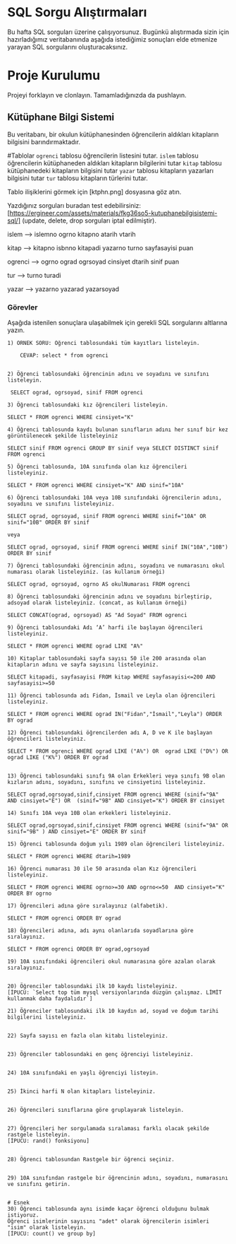 # SQL Sorgu Alıştırmaları

Bu hafta SQL sorguları üzerine çalışıyorsunuz. Bugünkü alıştırmada sizin için hazırladığımız veritabanında aşağıda istediğimiz sonuçları elde etmenize yarayan SQL sorgularını oluşturacaksınız.

# Proje Kurulumu

Projeyi forklayın ve clonlayın. Tamamladığınızda da pushlayın.

## Kütüphane Bilgi Sistemi

Bu veritabanı, bir okulun kütüphanesinden öğrencilerin aldıkları kitapların bilgisini barındırmaktadır.

#Tablolar
`ogrenci` tablosu öğrencilerin listesini tutar.
`islem` tablosu öğrencilerin kütüphaneden aldıkları kitapların bilgilerini tutar
`kitap` tablosu kütüphanedeki kitapların bilgisini tutar
`yazar` tablosu kitapların yazarları bilgisini tutar
`tur` tablosu kitapların türlerini tutar.

Tablo ilişiklerini görmek için [ktphn.png] dosyasına göz atın.

Yazdığınız sorguları buradan test edebilirsiniz: [https://ergineer.com/assets/materials/fkg36so5-kutuphanebilgisistemi-sql/] (update, delete, drop sorguları iptal edilmiştir).

islem --> islemno ogrno kitapno atarih vtarih

kitap --> kitapno isbnno kitapadi yazarno turno sayfasayisi puan

ogrenci --> ogrno ograd ogrsoyad cinsiyet dtarih sinif puan

tur --> turno turadi

yazar --> yazarno yazarad yazarsoyad

### Görevler

Aşağıda istenilen sonuçlara ulaşabilmek için gerekli SQL sorgularını altlarına yazın.

    1) ÖRNEK SORU: Öğrenci tablosundaki tüm kayıtları listeleyin.

    	CEVAP: select * from ogrenci


    2) Öğrenci tablosundaki öğrencinin adını ve soyadını ve sınıfını listeleyin.

     SELECT ograd, ogrsoyad, sinif FROM ogrenci

    3) Öğrenci tablosundaki kız öğrencileri listeleyin.

    SELECT * FROM ogrenci WHERE cinsiyet="K"

    4) Öğrenci tablosunda kaydı bulunan sınıfların adını her sınıf bir kez görüntülenecek şekilde listeleyiniz

    SELECT sinif FROM ogrenci GROUP BY sinif veya SELECT DISTINCT sinif FROM ogrenci

    5) Öğrenci tablosunda, 10A sınıfında olan kız öğrencileri listeleyiniz.

    SELECT * FROM ogrenci WHERE cinsiyet="K" AND sinif="10A"

    6) Öğrenci tablosundaki 10A veya 10B sınıfındaki öğrencilerin adını, soyadını ve sınıfını listeleyiniz.

    SELECT ograd, ogrsoyad, sinif FROM ogrenci WHERE sinif="10A" OR sinif="10B" ORDER BY sinif

    veya

    SELECT ograd, ogrsoyad, sinif FROM ogrenci WHERE sinif IN("10A","10B") ORDER BY sinif

    7) Öğrenci tablosundaki öğrencinin adını, soyadını ve numarasını okul numarası olarak listeleyiniz. (as kullanım örneği)

    SELECT ograd, ogrsoyad, ogrno AS okulNumarası FROM ogrenci

    8) Öğrenci tablosundaki öğrencinin adını ve soyadını birleştirip, adsoyad olarak listeleyiniz. (concat, as kullanım örneği)

    SELECT CONCAT(ograd, ogrsoyad) AS "Ad Soyad" FROM ogrenci

    9) Öğrenci tablosundaki Adı ‘A’ harfi ile başlayan öğrencileri listeleyiniz.

    SELECT * FROM ogrenci WHERE ograd LIKE "A%"

    10) Kitaplar tablosundaki sayfa sayısı 50 ile 200 arasında olan kitapların adını ve sayfa sayısını listeleyiniz.

    SELECT kitapadi, sayfasayisi FROM kitap WHERE sayfasayisi<=200 AND sayfasayisi>=50

    11) Öğrenci tablosunda adı Fidan, İsmail ve Leyla olan öğrencileri listeleyiniz.

    SELECT * FROM ogrenci WHERE ograd IN("Fidan","İsmail","Leyla") ORDER BY ograd

    12) Öğrenci tablosundaki öğrencilerden adı A, D ve K ile başlayan öğrencileri listeleyiniz.

    SELECT * FROM ogrenci WHERE ograd LIKE ("A%") OR  ograd LIKE ("D%") OR  ograd LIKE ("K%") ORDER BY ograd


    13) Öğrenci tablosundaki sınıfı 9A olan Erkekleri veya sınıfı 9B olan kızların adını, soyadını, sınıfını ve cinsiyetini listeleyiniz.

    SELECT ograd,ogrsoyad,sinif,cinsiyet FROM ogrenci WHERE (sinif="9A" AND cinsiyet="E") OR  (sinif="9B" AND cinsiyet="K") ORDER BY cinsiyet

    14) Sınıfı 10A veya 10B olan erkekleri listeleyiniz.

    SELECT ograd,ogrsoyad,sinif,cinsiyet FROM ogrenci WHERE (sinif="9A" OR sinif="9B" ) AND cinsiyet="E" ORDER BY sinif

    15) Öğrenci tablosunda doğum yılı 1989 olan öğrencileri listeleyiniz.

    SELECT * FROM ogrenci WHERE dtarih=1989

    16) Öğrenci numarası 30 ile 50 arasında olan Kız öğrencileri listeleyiniz.

    SELECT * FROM ogrenci WHERE ogrno>=30 AND ogrno<=50  AND cinsiyet="K" ORDER BY ogrno

    17) Öğrencileri adına göre sıralayınız (alfabetik).

    SELECT * FROM ogrenci ORDER BY ograd

    18) Öğrencileri adına, adı aynı olanlarıda soyadlarına göre sıralayınız.

    SELECT * FROM ogrenci ORDER BY ograd,ogrsoyad

    19) 10A sınıfındaki öğrencileri okul numarasına göre azalan olarak sıralayınız.


    20) Öğrenciler tablosundaki ilk 10 kaydı listeleyiniz.
    [İPUCU: `Select top tüm mysql versiyonlarında düzgün çalışmaz. LİMİT kullanmak daha faydalıdır`]

    21) Öğrenciler tablosundaki ilk 10 kaydın ad, soyad ve doğum tarihi bilgilerini listeleyiniz.


    22) Sayfa sayısı en fazla olan kitabı listeleyiniz.


    23) Öğrenciler tablosundaki en genç öğrenciyi listeleyiniz.


    24) 10A sınıfındaki en yaşlı öğrenciyi listeyin.


    25) İkinci harfi N olan kitapları listeleyiniz.


    26) Öğrencileri sınıflarına göre gruplayarak listeleyin.


    27) Öğrencileri her sorgulamada sıralaması farklı olacak şekilde rastgele listeleyin.
    [İPUCU: rand() fonksiyonu]


    28) Öğrenci tablosundan Rastgele bir öğrenci seçiniz.


    29) 10A sınıfından rastgele bir öğrencinin adını, soyadını, numarasını ve sınıfını getirin.


    # Esnek
    30) Öğrenci tablosunda aynı isimde kaçar öğrenci olduğunu bulmak istiyoruz.
    Öğrenci isimlerinin sayısını "adet" olarak öğrencilerin isimleri "isim" olarak listeleyin.
    [İPUCU: count() ve group by]
